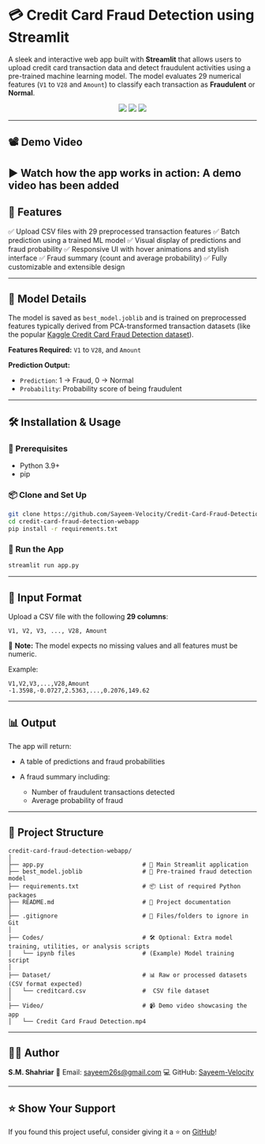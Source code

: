 # 💳 Credit Card Fraud Detection using Streamlit

A sleek and interactive web app built with **Streamlit** that allows users to upload credit card transaction data and detect fraudulent activities using a pre-trained machine learning model. The model evaluates 29 numerical features (`V1` to `V28` and `Amount`) to classify each transaction as **Fraudulent** or **Normal**.

<p align="center">
  <img src="https://img.shields.io/badge/Python-3.9+-blue.svg" />
  <img src="https://img.shields.io/badge/Streamlit-%E2%9D%A4-red.svg" />
  <img src="https://img.shields.io/badge/Model-Joblib-green.svg" />
</p>

---

## 📽️ Demo Video

▶️ Watch how the app works in action:
A demo video has been added
---

## 🚀 Features

✅ Upload CSV files with 29 preprocessed transaction features
✅ Batch prediction using a trained ML model
✅ Visual display of predictions and fraud probability
✅ Responsive UI with hover animations and stylish interface
✅ Fraud summary (count and average probability)
✅ Fully customizable and extensible design

---

## 🧠 Model Details

The model is saved as `best_model.joblib` and is trained on preprocessed features typically derived from PCA-transformed transaction datasets (like the popular [Kaggle Credit Card Fraud Detection dataset](https://www.kaggle.com/datasets/mlg-ulb/creditcardfraud)).

**Features Required:**
`V1` to `V28`, and `Amount`

**Prediction Output:**

* `Prediction`: 1 → Fraud, 0 → Normal
* `Probability`: Probability score of being fraudulent

---

## 🛠️ Installation & Usage

### 🔧 Prerequisites

* Python 3.9+
* pip

### 📦 Clone and Set Up

```bash
git clone https://github.com/Sayeem-Velocity/Credit-Card-Fraud-Detection-Webapp.git
cd credit-card-fraud-detection-webapp
pip install -r requirements.txt
```

### 🧪 Run the App

```bash
streamlit run app.py
```

---

## 📂 Input Format

Upload a CSV file with the following **29 columns**:

```
V1, V2, V3, ..., V28, Amount
```

📌 **Note:** The model expects no missing values and all features must be numeric.

Example:

```csv
V1,V2,V3,...,V28,Amount
-1.3598,-0.0727,2.5363,...,0.2076,149.62
```

---

## 📊 Output

The app will return:

* A table of predictions and fraud probabilities
* A fraud summary including:

  * Number of fraudulent transactions detected
  * Average probability of fraud

---

## 📁 Project Structure

```
credit-card-fraud-detection-webapp/
│
├── app.py                            # 🎯 Main Streamlit application
├── best_model.joblib                 # 🧠 Pre-trained fraud detection model
├── requirements.txt                  # 📦 List of required Python packages
├── README.md                         # 📘 Project documentation
│
├── .gitignore                        # 🚫 Files/folders to ignore in Git
│
├── Codes/                            # 🛠️ Optional: Extra model training, utilities, or analysis scripts
│   └── ipynb files                   # (Example) Model training script
│
├── Dataset/                          # 📊 Raw or processed datasets (CSV format expected)
│   └── creditcard.csv                #  CSV file dataset
│
├── Video/                            # 📹 Demo video showcasing the app
│   └── Credit Card Fraud Detection.mp4           

```

---

## 🧑‍💻 Author

**S.M. Shahriar**
📧 Email: [sayeem26s@gmail.com](mailto:sayeem26s@gmail.com)
💻 GitHub: [Sayeem-Velocity](https://github.com/Sayeem-Velocity)

---

## ⭐ Show Your Support

If you found this project useful, consider giving it a ⭐ on [GitHub](https://github.com/Sayeem-Velocity/Credit-Card-Fraud-Detection-Webapp)!
